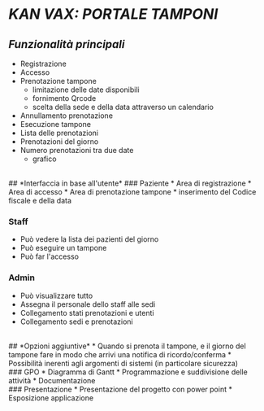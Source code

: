 # *KAN VAX: PORTALE TAMPONI*

## *Funzionalità principali*
* Registrazione
* Accesso
* Prenotazione tampone
  * limitazione delle date disponibili
  * fornimento Qrcode
  * scelta della sede e della data attraverso un calendario
* Annullamento prenotazione
* Esecuzione tampone
* Lista delle prenotazioni
* Prenotazioni del giorno
* Numero prenotazioni tra due date
  * grafico
<br>
## *Interfaccia in base all'utente*
  ### Paziente
  * Area di registrazione
  * Area di accesso
  * Area di prenotazione tampone
    * inserimento del Codice fiscale e della data

  ### Staff
  * Può vedere la lista dei pazienti del giorno
  * Può eseguire un tampone
  * Può far l'accesso

  ### Admin
  * Può visualizzare tutto
  * Assegna il personale dello staff alle sedi
  * Collegamento stati prenotazioni e utenti
  * Collegamento sedi e prenotazioni
<br>
## *Opzioni aggiuntive*
* Quando si prenota il tampone, e il giorno del tampone fare in modo che arrivi una notifica di ricordo/conferma
* Possibilità inerenti agli argomenti di sistemi (in particolare sicurezza)
<br>
### GPO
  * Diagramma di Gantt
  * Programmazione e suddivisione delle attività
  * Documentazione
<br>
### Presentazione
* Presentazione del progetto con power point
* Esposizione applicazione
<br>
<br>
<br>
